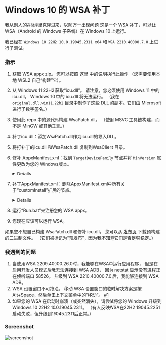 # Windows 10 的 WSA 补丁

我从别人的`存储库`里克隆过来，以防万一出现问题
这是一个 WSA 补丁，可以让 WSA（Android 的 Windows 子系统）在 Windows 10 上运行。

我已经在 `Windows 10 22H2 10.0.19045.2311 x64` 和 `WSA 2210.40000.7.0` 上进行了测试。

### 指示

1. 获取 WSA appx zip。 您可以按照 [这里](https://github.com/LSPosed/MagiskOnWSALocal) 中的说明执行此操作
    （您需要使用本地 WSL2 自己“构建”它）。
2. 从 Windows 11 22H2 获取“icu.dll”。 请注意，您必须使用 Windows 11 中的 icu.dll。
    Windows 10 中的 icu.dll 将无法运行。
    （我在 `original.dll.win11.22h2` 目录中制作了这些 DLL 的副本。它们由 Microsoft 进行了数字签名。）
3. 使用此 repo 中的源代码构建 WsaPatch.dll。
    （使用 MSVC 工具链构建，而不是 MinGW 或其他工具。）
4. 补丁icu.dll：添加WsaPatch.dll作为icu.dll的导入DLL。
5. 将打补丁的icu.dll 和WsaPatch.dll 复制到WsaClient 目录。
6. 修补 AppxManifest.xml：找到 `TargetDeviceFamily` 节点并将 `MinVersion` 属性更改为您的 Windows版本。
    <details>

    在 AppxManifest.xml 中找到以下行。
    ```xml
    <TargetDeviceFamily Name="Windows.Desktop" MinVersion="10.0.22000.120" MaxVersionTested="10.0.22000.120"/>
    ```

    将 `MinVersion` 从 `10.0.22000.120` 更改为您的 Windows 版本，例如 `10.0.19045.2311`。
    </details>
7. 补丁AppxManifest.xml：删除AppxManifest.xml中所有关于“customInstall”扩展的节点。
    <details>
    从 AppxManifest.xml 中删除以下内容。

    ```xml
    <rescap:Capability Name="customInstallActions"/>
    ```

    ```xml
    <desktop6:Extension Category="windows.customInstall">
        <desktop6:CustomInstall Folder="CustomInstall" desktop8:RunAsUser="true">
            <desktop6:RepairActions>
                <desktop6:RepairAction File="WsaSetup.exe" Name="Repair" Arguments="repair"/>
            </desktop6:RepairActions>
            <desktop6:UninstallActions>
                <desktop6:UninstallAction File="WsaSetup.exe" Name="Uninstall" Arguments="uninstall"/>
            </desktop6:UninstallActions>
        </desktop6:CustomInstall>
   </desktop6:Extension>
    ```

    </details>
8. 运行“Run.bat”来注册您的 WSA appx。
9. 您现在应该可以运行 WSA。

如果您不想自己构建 WsaPatch.dll 和修补 icu.dll，
您可以从 [发布页](https://github.com/cinit/WSAPatch/releases) 下载预构建的二进制文件。
（它们被标记为“预发布”，因为我不知道它们是否足够稳定。）

### 我遇到的问题

1. 当使用WSA 2209.40000.26.0时，我能够在WSA中运行应用程序，
    但是在启用开发人员模式后我无法连接到 WSA ADB，
    因为 netstat 显示没有进程正在侦听端口 58526。
    升级到 WSA 2210.40000.7.0 后，我能够连接到 WSA ADB。
2. WSA 设置窗口不可拖动。
    移动 WSA 设置窗口的临时解决方案是按 Alt+Space，然后单击上下文菜单中的“移动”。 [#1](https://github.com/cinit/WSAPatch/issues/1)
3. 如果您的 WSA 在启动时崩溃（或突然消失），请尝试将您的 Windows 升级到 Windows 10 22H2 10.0.19045.2311。
    （有人反映WSA在22H2 19045.2251启动失败，但升级到19045.2311后正常。）


### Screenshot

![screenshot](./pic/screenshot_20221202.png)

